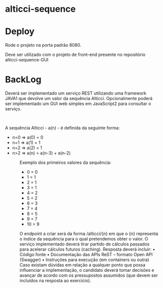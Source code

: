 # alticci-sequence

<h1> Deploy </h1>
<p>Rode o projeto na porta padrão 8080.</p>
<p>Deve ser utilizado com o projeto de front-end presente no repositório alticci-sequence-GUI</p>

<h1> BackLog </h1>

<p>Deverá ser implementado um serviço REST utilizando uma framework JAVA1 que devolve um valor da sequência Alticci.
Opcionalmente poderá ser implementado um GUI web simples em JavaScript2 para consultar o serviço.</p>
<br>
<p>
A sequência Alticci - a(n) - é definida da seguinte forma:
  <ul>
<li>n=0 => a(0) = 0</li>
<li>n=1 => a(1) = 1</li>
<li>n=2 => a(2) = 1</li>
<li>n>2 => a(n) = a(n-3) + a(n-2)</li>
<ul>
</p>  
  <p>
Exemplo dos primeiros valores da sequência:
<ul>  
<li>0 = 0</li>
<li>1 = 1 </li>
<li>2 = 1 </li>
<li>3 = 1 </li>
<li>4 = 2 </li>
<li>5 = 2 </li>
<li>6 = 3 </li>
<li>7 = 4 </li>
<li>8 = 5 </li>
<li>9 = 7 </li>
<li>10 = 9 </li>
  </ul>
  
  </p>
  <p>
O endpoint a criar será da forma <baseurl>/alticci/{n} em que o {n} representa o índice da sequência para o qual pretendemos obter o valor.
O serviço implementado deverá tirar partido de cálculos passados para acelerar cálculos futuros (caching).
Resposta deverá incluir:
• Código fonte
• Documentação das APIs ReST – formato Open API (Swagger)
• Instruções para execução (em containers ou outra)
Caso existam dúvidas em relação a qualquer ponto que possa influenciar a implementação, o candidato deverá tomar decisões e avançar de acordo com os pressupostos assumidos (que devem ser incluídos na resposta ao exercício).

  </p>
